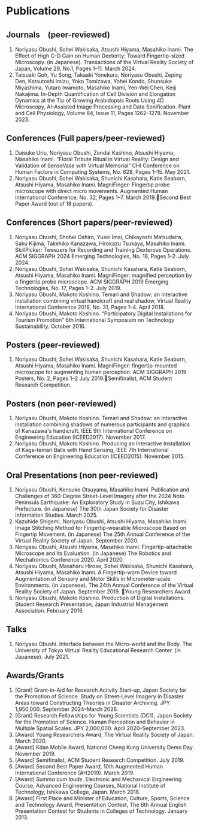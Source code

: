# Publications
## Journals　(peer-reviewed)
1. Noriyasu Obushi, Sohei Wakisaka, Atsushi Hiyama, Masahiko Inami. The Effect of High C-D Gain on Human Dexterity: Toward Fingertip-sized Microscopy. (in Japanese). Transactions of the Virtual Reality Society of Japan, Volume 29, No.1, Pages 1–11. March 2024.
1. Tatsuaki Goh, Yu Song, Takaaki Yonekura, Noriyasu Obushi, Zeping Den, Katsutoshi Imizu, Yoko Tomizawa, Yohei Kondo, Shunsuke Miyashima, Yutaro Iwamoto, Masahiko Inami, Yen-Wei Chen, Keiji Nakajima. In-Depth Quantification of Cell Division and Elongation Dynamics at the Tip of Growing Arabidopsis Roots Using 4D Microscopy, AI-Assisted Image Processing and Data Sonification. Plant and Cell Physiology, Volume 64, Issue 11, Pages 1262–1278. November 2023.

## Conferences (Full papers/peer-reviewed)
1. Daisuke Uriu, Noriyasu Obushi, Zendai Kashino, Atsushi Hiyama, Masahiko Inami. “Floral Tribute Ritual in Virtual Reality: Design and Validation of SenseVase with Virtual Memorial” CHI Conference on Human Factors in Computing Systems, No. 628, Pages 1–15. May 2021.
1. Noriyasu Obushi, Sohei Wakisaka, Shunichi Kasahara, Katie Seaborn, Atsushi Hiyama, Masahiko Inami. MagniFinger: Fingertip probe microscope with direct micro movements. Augmented Human International Conference, No. 32, Pages 1–7. March 2019.🏅Second Best Paper Award (out of 18 papers).

## Conferences (Short papers/peer-reviewed)
1. Noriyasu Obushi, Shohei Oshiro, Yusei Imai, Chikayoshi Matsudaira, Saku Kijima, Takehiko Kanazawa, Hirokazu Tsukaya, Masahiko Inami. SkillPicker: Tweezers for Recording and Training Dexterous Operations. ACM SIGGRAPH 2024 Emerging Technologies, No. 18, Pages 1–2. July 2024.
1. Noriyasu Obushi, Sohei Wakisaka, Shunichi Kasahara, Katie Seaborn, Atsushi Hiyama, Masahiko Inami. MagniFinger: magnified perception by a fingertip probe microscope. ACM SIGGRAPH 2019 Emerging Technologies, No. 17, Pages 1–2. July 2019.
1. Noriyasu Obushi, Makoto Koshino. Temari and Shadow: an interactive installation combining virtual handicraft and real shadow, Virtual Reality International Conference 2018, No. 31, Pages 1–4. April 2018.
1. Noriyasu Obushi, Makoto Koshino. “Participatory Digital Installations for Tourism Promotion” 6th International Symposium on Technology Sustainability. October 2016.

## Posters (peer-reviewed)
1. Noriyasu Obushi, Sohei Wakisaka, Shunichi Kasahara, Katie Seaborn, Atsushi Hiyama, Masahiko Inami. MagniFinger: fingertip-mounted microscope for augmenting human perception. ACM SIGGRAPH 2019 Posters, No. 2, Pages 1–2 July 2019.🏅Semifinalist, ACM Student Research Competition.

## Posters (non peer-reviewed)
1. Noriyasu Obushi, Makoto Koshino. Temari and Shadow: an interactive installation combining shadows of numerous participants and graphics of Kanazawa's handicraft, IEEE 9th International Conference on Engineering Education (ICEED2017). November 2017.
1. Noriyasu Obushi, Makoto Koshino. Producing an Interactive Installation of Kaga-temari Balls with Hand Sensing, IEEE 7th International Conference on Engineering Education (ICEED2015). November 2015.

## Oral Presentations (non peer-reviewed)
1. Noriyasu Obushi, Kensuke Otsuyama, Masahiko Inami. Publication and Challenges of 360-Degree Street-Level Imagery after the 2024 Noto Peninsula Earthquake: An Exploratory Study in Suzu City, Ishikawa Prefecture. (in Japanese) The 30th Japan Society for Disaster Information Studies. March 2025.
1. Kazuhide Shigemi, Noriyasu Obushi, Atsushi Hiyama, Masahiko Inami. Image Stitching Method for Fingertip-wearable Microscope Based on Fingertip Movement. (in Japanese) The 25th Annual Conference of the Virtual Reality Society of Japan. September 2020.
1. Noriyasu Obushi, Atsushi Hiyama, Masahiko Inami. Fingertip-attachable Microscope and Its Evaluation. (in Japanese) The Robotics and Mechatronics Conference 2020. April 2020.
1. Noriyasu Obushi, Masaharu Hirose, Sohei Wakisaka, Shunichi Kasahara, Atsushi Hiyama, Masahiko Inami. A Fingertip-worn Device toward Augmentation of Sensory and Motor Skills in Micrometer-scale Environments. (in Japanese). The 24th Annual Conference of the Virtual Reality Society of Japan. September 2019. 🏅Young Researchers Award.
2. Noriyasu Obushi, Makoto Koshino. Production of Digital Installations. Student Research Presentation, Japan Industrial Management Association. February 2016.

## Talks
1. Noriyasu Obushi. Interface between the Micro-world and the Body. The University of Tokyo Virtual Reality Educational Research Center. (in Japanese). July 2021.

## Awards/Grants
1. [Grant] Grant-in-Aid for Research Activity Start-up, Japan Society for the Promotion of Science. Study on Street-Level Imagery in Disaster Areas toward Constructing Theories in Disaster Archiving. JPY 1,950,000. September 2024–March 2026.
1. [Grant] Research Fellowships for Young Scientists (DC1), Japan Society for the Promotion of Science. Human Perception and Behavior in Multiple Spatial Scales. JPY 2,000,000. April 2020–September 2023.
2. [Award] Young Researchers Award, The Virtual Reality Society of Japan. March 2020.
3. [Award] Kdan Mobile Award, National Cheng Kung University Demo Day. November 2019.
4. [Award] Semifinalist, ACM Student Research Competition. July 2019.
5. [Award] Second Best Paper Award, 10th Augmented Human International Conference (AH2019). March 2019.
6. [Award] _Summa cum laude_, Electronic and Mechanical Engineering Course, Advanced Engineering Courses, National Institute of Technology, Ishikawa College, Japan. March 2018.
7. [Award] First Place and Minister of Education, Culture, Sports, Science and Technology Award, Presentation Contest, The 6th Annual English Presentation Contest for Students in Colleges of Technology. January 2013.
